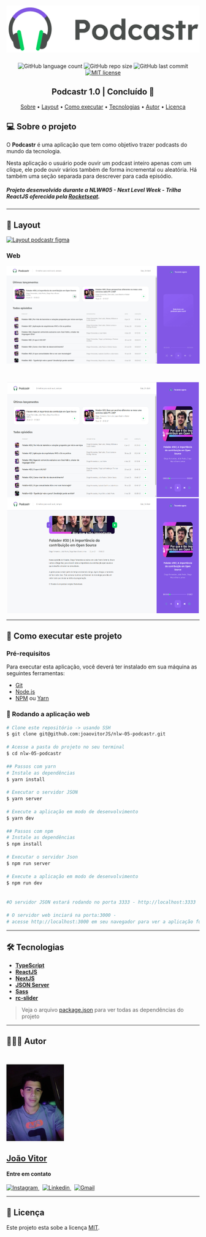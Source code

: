 <h1 align="center">
  <img src="./.github/Logo.svg"/>
</h1>
<p align="center">
  <a>
    <img alt="GitHub language count" src="https://img.shields.io/github/languages/count/joaovitorJS/nlw-05-podcastr">
  </a>  
  <a>
    <img alt="GitHub repo size" src="https://img.shields.io/github/repo-size/joaovitorJS/nlw-05-podcastr">
  </a>
  <a>
    <img alt="GitHub last commit" src="https://img.shields.io/github/last-commit/joaovitorJS/nlw-05-podcastr">
  </a>
  <a href="https://lbesson.mit-license.org/" target="_blank">
    <img alt="MIT license" src="https://img.shields.io/badge/License-MIT-blue.svg">
  </a>
</p>

<h2 align="center"> 
 Podcastr 1.0 | Concluído 🚀 
</h2>

<p align="center">
 <a href="#-sobre-o-projeto">Sobre</a> •
 <a href="#-layout">Layout</a> • 
 <a href="#-como-executar-este-projeto">Como executar</a> • 
 <a href="#-tecnologias">Tecnologias</a> • 
 <a href="#-autor">Autor</a> • 
 <a href="#-licença">Licença</a>
</p>

## 💻 Sobre o projeto
O **Podcastr** é uma aplicação que tem como objetivo trazer podcasts do mundo da tecnologia.

Nesta aplicação o usuário pode ouvir um podcast inteiro apenas com um clique, ele pode ouvir vários também de forma incremental ou aleatória. Há também uma seção separada para descrever para cada episódio.

##### Projeto desenvolvido durante a **NLW#05 - Next Level Week - Trilha ReactJS** oferecida pela [Rocketseat](https://rocketseat.com.br/).

---
## 🎨 Layout
<a href="https://www.figma.com/file/lvj0X4V5flra1SQB83hHnz/Podcastr-(Copy)">
  <img alt="Layout podcastr figma" src="https://img.shields.io/badge/Acessar%20Layout%20-Figma-%2304D361">
</a>

### Web

<p align="center">
  <img src="./.github/demo-website.gif" alt="Demostração de uso" title="Exemplo do App Web" width="900px"/>
</p>
 <br>
<p align="center">
  <img src="./.github/page-home.png" alt="Layout Inicial" width="500px" height="300px"/>
  <img src="./.github/page-slug.png" alt="Descrição do episódio" width="500px" height="300px"/>
</p>

---

## 🚀 Como executar este projeto 

### Pré-requisitos
Para executar esta aplicação, você deverá ter instalado em sua máquina as seguintes ferramentas:
* [Git](https://git-scm.com/)
* [Node.js](https://nodejs.org/en/)
* [NPM](https://www.npmjs.com/get-npm) ou [Yarn](https://yarnpkg.com/)

### 🎲 Rodando a aplicação web
```bash
# Clone este repositório -> usando SSH
$ git clone git@github.com:joaovitorJS/nlw-05-podcastr.git

# Acesse a pasta do projeto no seu terminal
$ cd nlw-05-podcastr

## Passos com yarn
# Instale as dependências
$ yarn install

# Executar o servidor JSON
$ yarn server

# Execute a aplicação em modo de desenvolvimento
$ yarn dev

## Passos com npm
# Instale as dependências
$ npm install

# Executar o servidor Json
$ npm run server

# Execute a aplicação em modo de desenvolvimento
$ npm run dev


#O servidor JSON estará rodando no porta 3333 - http://localhost:3333

# O servidor web inciará na porta:3000 - 
# acesse http://localhost:3000 em seu navegador para ver a aplicação funcionando
```

---

## 🛠 Tecnologias

* **[TypeScript](https://www.typescriptlang.org/)**
* **[ReactJS](https://pt-br.reactjs.org/)**
* **[NextJS](https://nextjs.org/)**
* **[JSON Server](https://www.npmjs.com/package/json-server)**
* **[Sass](https://sass-lang.com/install)**
* **[rc-slider](https://slider-react-component.vercel.app/)**

> Veja o arquivo  [package.json](https://github.com/joaovitorJS/nlw-05-podcastr/blob/master/package.json) para ver todas as dependências do projeto

---

## 👨🏻‍💻 Autor
<br>
<p>
  <img src="./.github/joao.jpeg" alt="João Vitor" width="150px" height="200px" />
</p>

## **[João Vitor](https://github.com/joaovitorJS)**

#### Entre em contato

<p>
  <a href="https://www.instagram.com/jaovitooor/">
  <img src="https://img.shields.io/badge/Instagram-E4405F?style=for-the-badge&logo=instagram&logoColor=white" alt="Instagram"/>
  </a>
  &nbsp;
  <a href="https://www.linkedin.com/in/jo%C3%A3o-vitor-oliveira-85a886174/" target="_blank">
  <img src="https://img.shields.io/badge/linkedin%20-%230077B5.svg?&style=for-the-badge&logo=linkedin&logoColor=white" alt="Linkedin"/>
  </a>
  &nbsp;
  <a href="mailto:rgm38342@comp.uems.br">
  <img src="https://img.shields.io/badge/Gmail-D14836?style=for-the-badge&logo=gmail&logoColor=white" alt="Gmail"/>
  </a>
</p>

---

## 📝 Licença
Este projeto esta sobe a licença [MIT](https://opensource.org/licenses/MIT).